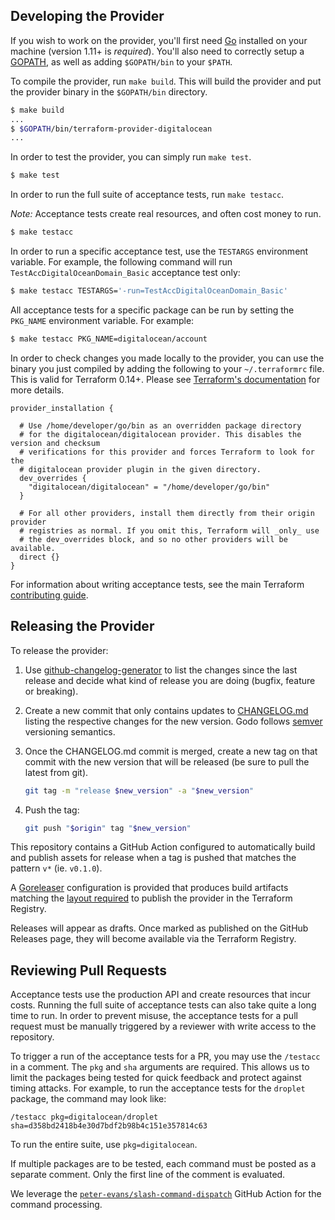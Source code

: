 Developing the Provider
-----------------------

If you wish to work on the provider, you'll first need [Go](http://www.golang.org) installed on your machine (version 1.11+ is *required*). You'll also need to correctly setup a [GOPATH](http://golang.org/doc/code.html#GOPATH), as well as adding `$GOPATH/bin` to your `$PATH`.

To compile the provider, run `make build`. This will build the provider and put the provider binary in the `$GOPATH/bin` directory.

```sh
$ make build
...
$ $GOPATH/bin/terraform-provider-digitalocean
...
```

In order to test the provider, you can simply run `make test`.

```sh
$ make test
```

In order to run the full suite of acceptance tests, run `make testacc`.

*Note:* Acceptance tests create real resources, and often cost money to run.

```sh
$ make testacc
```

In order to run a specific acceptance test, use the `TESTARGS` environment variable. For example, the following command will run `TestAccDigitalOceanDomain_Basic` acceptance test only:

```sh
$ make testacc TESTARGS='-run=TestAccDigitalOceanDomain_Basic'
```

All acceptance tests for a specific package can be run by setting the `PKG_NAME` environment variable. For example:

```sh
$ make testacc PKG_NAME=digitalocean/account
```

In order to check changes you made locally to the provider, you can use the binary you just compiled by adding the following
to your `~/.terraformrc` file. This is valid for Terraform 0.14+. Please see
[Terraform's documentation](https://www.terraform.io/docs/cli/config/config-file.html#development-overrides-for-provider-developers)
for more details.

```
provider_installation {

  # Use /home/developer/go/bin as an overridden package directory
  # for the digitalocean/digitalocean provider. This disables the version and checksum
  # verifications for this provider and forces Terraform to look for the
  # digitalocean provider plugin in the given directory.
  dev_overrides {
    "digitalocean/digitalocean" = "/home/developer/go/bin"
  }

  # For all other providers, install them directly from their origin provider
  # registries as normal. If you omit this, Terraform will _only_ use
  # the dev_overrides block, and so no other providers will be available.
  direct {}
}
```

For information about writing acceptance tests, see the main Terraform [contributing guide](https://github.com/hashicorp/terraform/blob/master/.github/CONTRIBUTING.md#writing-acceptance-tests).

Releasing the Provider
----------------------

To release the provider:

1. Use
   [github-changelog-generator](https://github.com/digitalocean/github-changelog-generator)
   to list the changes since the last release and decide what kind of release
   you are doing (bugfix, feature or breaking).
1. Create a new commit that only contains updates to
   [CHANGELOG.md](CHANGELOG.md) listing the respective changes for the new
   version. Godo follows [semver](https://www.semver.org/) versioning
   semantics.
1. Once the CHANGELOG.md commit is merged, create a new tag on that commit with
   the new version that will be released (be sure to pull the latest from
   git).

   ```bash
   git tag -m "release $new_version" -a "$new_version"
   ```

1. Push the tag:

   ```bash
   git push "$origin" tag "$new_version"
   ```

This repository contains a GitHub Action configured to automatically build and
publish assets for release when a tag is pushed that matches the pattern `v*`
(ie. `v0.1.0`).

A [Goreleaser](https://goreleaser.com/) configuration is provided that produces
build artifacts matching the [layout required](https://www.terraform.io/docs/registry/providers/publishing.html#manually-preparing-a-release)
to publish the provider in the Terraform Registry.

Releases will appear as drafts. Once marked as published on the GitHub Releases page,
they will become available via the Terraform Registry.

Reviewing Pull Requests
-----------------------

Acceptance tests use the production API and create resources that incur costs.
Running the full suite of acceptance tests can also take quite a long time to run.
In order to prevent misuse, the acceptance tests for a pull request must be manually
triggered by a reviewer with write access to the repository.

To trigger a run of the acceptance tests for a PR, you may use the `/testacc` in a
comment. The `pkg` and `sha` arguments are required. This allows us to limit the
packages being tested for quick feedback and protect against timing attacks.
For example, to run the acceptance tests for the `droplet` package, the command
may look like:

    /testacc pkg=digitalocean/droplet sha=d358bd2418b4e30d7bdf2b98b4c151e357814c63

To run the entire suite, use `pkg=digitalocean`.

If multiple packages are to be tested, each command must be posted as a separate
comment. Only the first line of the comment is evaluated.

We leverage the [`peter-evans/slash-command-dispatch`](https://github.com/peter-evans/slash-command-dispatch)
GitHub Action for the command processing.
